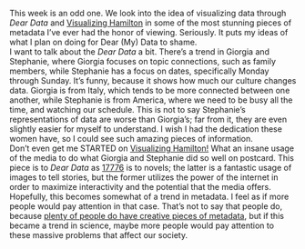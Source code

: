This week is an odd one. We look into the idea of visualizing data through *Dear Data* and [Visualizing Hamilton](https://pudding.cool/2017/03/hamilton/) in some of the most stunning pieces of metadata I’ve ever had the honor of viewing. Seriously. It puts my ideas of what I plan on doing for Dear (My) Data to shame.  
I want to talk about the *Dear Data* a bit. There’s a trend in Giorgia and Stephanie, where Giorgia focuses on topic connections, such as family members, while Stephanie has a focus on dates, specifically Monday through Sunday. It’s funny, because it shows how much our culture changes data. Giorgia is from Italy, which tends to be more connected between one another, while Stephanie is from America, where we need to be busy all the time, and watching our schedule. This is not to say Stephanie’s representations of data are worse than Giorgia’s; far from it, they are even slightly easier for myself to understand. I wish I had the dedication these women have, so I could see such amazing pieces of information.  
Don’t even get me STARTED on [Visualizing Hamilton!](https://pudding.cool/2017/03/hamilton/) What an insane usage of the media to do what Giorgia and Stephanie did so well on postcard. This piece is to *Dear Data* as [17776](https://www.sbnation.com/a/17776-football) is to novels; the latter is a fantastic usage of images to tell stories, but the former utilizes the power of the internet in order to maximize interactivity and the potential that the media offers.  
Hopefully, this becomes somewhat of a trend in metadata. I feel as if more people would pay attention in that case. That’s not to say that people do, because [plenty of people do have creative pieces of metadata](https://www.smithsonianmag.com/science-nature/transforming-raw-scientific-data-into-sculpture-and-song-235223/), but if this became a trend in science, maybe more people would pay attention to these massive problems that affect our society.

